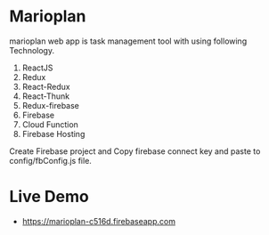 # Marioplan
marioplan web app is task management tool with using following Technology. 

1. ReactJS
2. Redux
3. React-Redux
4. React-Thunk
5. Redux-firebase
6. Firebase
7. Cloud Function
8. Firebase Hosting

Create Firebase project and Copy firebase connect key and paste to config/fbConfig.js file.

# Live Demo
 * https://marioplan-c516d.firebaseapp.com
